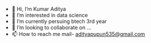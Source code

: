 - 👋 Hi, I’m Kumar Aditya
- 👀 I’m interested in data science 
- 🌱 I’m currently persuing btech 3rd year
- 💞️ I’m looking to collaborate on ...
- 📫 How to reach me mail- adityapupun535@gmail.com

<!---
Kumar21Aditya/Kumar21Aditya is a ✨ special ✨ repository because its `README.md` (this file) appears on your GitHub profile.
You can click the Preview link to take a look at your changes.
--->

